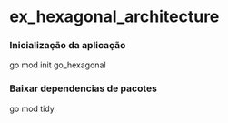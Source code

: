 # ex_hexagonal_architecture

### Inicialização da aplicação
go mod init go_hexagonal

### Baixar dependencias de pacotes
go mod tidy